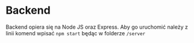 # Backend
Backend opiera się na Node JS oraz Express. Aby go uruchomić należy z linii komend wpisać ``npm start`` będąc w folderze `/server`